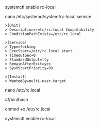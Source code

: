 systemctl enable rc-local

nano /etc/systemd/system/rc-local.service
```
>[Unit]
> Description=/etc/rc.local Compatibility
> ConditionPathExists=/etc/rc.local

>[Service]
> Type=forking
> ExecStart=/etc/rc.local start
> TimeoutSec=0
> StandardOutput=tty
> RemainAfterExit=yes
> SysVStartPriority=99

>[Install]
> WantedBy=multi-user.target
 ```
 nano /etc/rc.local
 
 #!/bin/bash
 
 chmod +x /etc/rc.local
 
 systemctl enable rc-local
